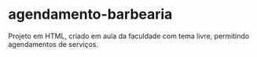 # agendamento-barbearia
 Projeto em HTML, criado em aula da faculdade com tema livre, permitindo agendamentos de serviços.
